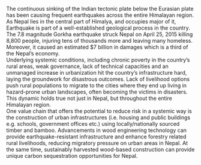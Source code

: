 The continuous sinking of the Indian tectonic plate below the Eurasian plate has been causing
frequent earthquakes across the entire Himalayan region. As Nepal lies in the central part of Himalya,
and occupies major of it, Earthquake is part of a well-established geological process in the country.
The 7.8 magnitude Gorkha earthquake struck Nepal on April 25, 2015 killing 8,800 people, injuring
tens of thousands more and leaving many homeless. Moreover, it caused an estimated $7 billion in
damages which is a third of the Nepal’s economy.\
Underlying systemic conditions, including chronic poverty in the country’s rural areas, weak
governance, lack of technical capacities and an unmanaged increase in urbanization hit the country’s
infrastructure hard, laying the groundwork for disastrous outcomes. Lack of livelihood options push
rural populations to migrate to the cities where they end up living in hazard-prone urban landscapes,
often becoming the victims in disasters. This dynamic holds true not just in Nepal, but throughout the
entire Himalayan region.\
One value chain that offers the potential to reduce risk in a systemic way is the construction of urban
infrastructures (i.e. housing and public buildings e.g. schools, government offices etc.) using
locally/nationally sourced timber and bamboo. Advancements in wood engineering technology can
provide earthquake-resistant infrastructure and enhance forestry related rural livelihoods, reducing
migratory pressure on urban areas in Nepal. At the same time, sustainably harvested wood-based
construction can provide unique carbon sequestration opportunities for Nepal.
